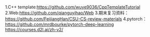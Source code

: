 1.C++ template:https://github.com/wuye9036/CppTemplateTutorial
2.Web:https://github.com/qianguyihao/Web
3.期末复习资料：https://github.com/FeijiangHan/CSU-CS-review-materials
4.pytorch：https://github.com/mrdbourke/pytorch-deep-learning
          https://courses.d2l.ai/zh-v2/
<!---
lll-hhh/lll-hhh is a ✨ special ✨ repository because its `README.md` (this file) appears on your GitHub profile.
You can click the Preview link to take a look at your changes.
--->
